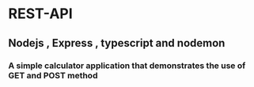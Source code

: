 # REST-API
## Nodejs , Express , typescript and nodemon
### A simple calculator application that demonstrates the use of GET and POST method
